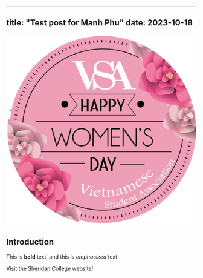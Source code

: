 

---
title: "Test post for Manh Phu"
date: 2023-10-18
---
<img class="test" src="vsa.jpeg"/>

## Introduction

This is **bold** text, and this is *emphasized* text.

Visit the [Sheridan College](https://sheridancollege.ca) website!
